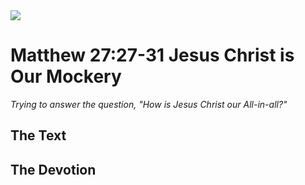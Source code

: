 <img class="intro-right" src="/images/art-matthew.jpg">

# Matthew 27:27-31 Jesus Christ is Our Mockery

*Trying to answer the question, "How is Jesus Christ our All-in-all?"*

## The Text

## The Devotion